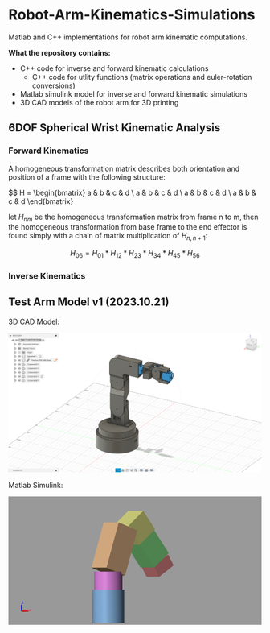 # Robot-Arm-Kinematics-Simulations
Matlab and C++ implementations for robot arm kinematic computations.

<b>What the repository contains:</b>
- C++ code for inverse and forward kinematic calculations
  - C++ code for utlity functions (matrix operations and euler-rotation conversions)
- Matlab simulink model for inverse and forward kinematic simulations
- 3D CAD models of the robot arm for 3D printing

## 6DOF Spherical Wrist Kinematic Analysis

### Forward Kinematics

A homogeneous transformation matrix describes both orientation and position of a frame with the following structure:

$$ H = \begin{bmatrix}
a & b & c & d \\
a & b & c & d \\
a & b & c & d \\
a & b & c & d \end{bmatrix}

let $H_{nm}$ be the homogeneous transformation matrix from frame n to m, then the homogeneous transformation from base frame to the end effector is found simply with a chain of matrix multiplication of $H_{n,n+1}$:

$$H_{06} = H_{01} * H_{12} * H_{23} * H_{34} * H_{45} * H_{56}$$

### Inverse Kinematics

## Test Arm Model v1 (2023.10.21)
3D CAD Model:

![3D Model v1](6DOF_Testarm_v1_images/Miniarm_CAD.png)

Matlab Simulink:

![v1 Simulation](6DOF_Testarm_v1_images/Miniarm_simulation.png)

